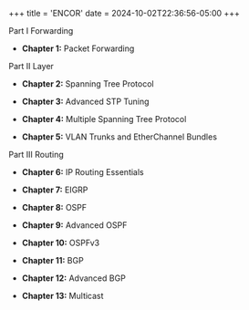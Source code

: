 +++
title = 'ENCOR'
date = 2024-10-02T22:36:56-05:00
+++

Part I Forwarding

 - **Chapter 1:** Packet Forwarding

Part II Layer

 - **Chapter 2:** Spanning Tree Protocol

 - **Chapter 3:** Advanced STP Tuning

 - **Chapter 4:** Multiple Spanning Tree Protocol

 - **Chapter 5:** VLAN Trunks and EtherChannel Bundles

Part III Routing

 - **Chapter 6:** IP Routing Essentials

 - **Chapter 7:** EIGRP

 - **Chapter 8:** OSPF

 - **Chapter 9:** Advanced OSPF

 - **Chapter 10:** OSPFv3

 - **Chapter 11:** BGP

 - **Chapter 12:** Advanced BGP

 - **Chapter 13:** Multicast